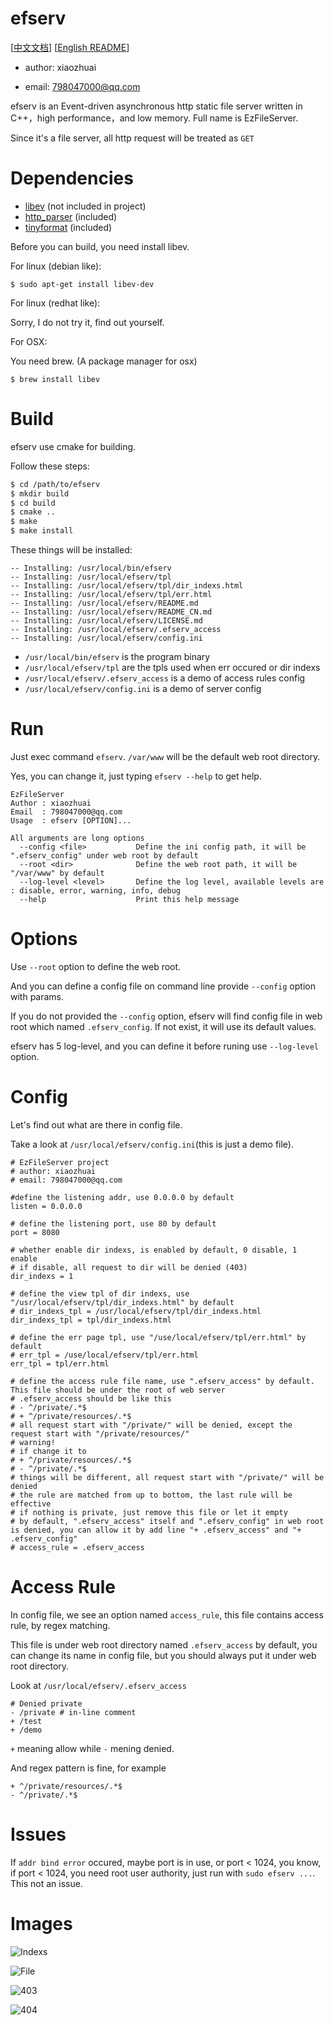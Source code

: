 # efserv

[[中文文档](README_CN.md)] [[English README](README.md)]

* author: xiaozhuai

* email: 798047000@qq.com

efserv is an Event-driven asynchronous http static file server written in C++，high performance，and low memory. Full name is EzFileServer.

Since it's a file server, all http request will be treated as `GET`

# Dependencies
* [libev](http://software.schmorp.de/pkg/libev.html) (not included in project)
* [http_parser](https://github.com/nodejs/http-parser) (included)
* [tinyformat](https://github.com/c42f/tinyformat) (included)

Before you can build, you need install libev.

For linux (debian like):

```
$ sudo apt-get install libev-dev
```

For linux (redhat like):

Sorry, I do not try it, find out yourself.

For OSX:

You need brew. (A package manager for osx)

```
$ brew install libev
```

# Build

efserv use cmake for building. 

Follow these steps:

``` bash
$ cd /path/to/efserv
$ mkdir build
$ cd build
$ cmake ..
$ make
$ make install
```

These things will be installed:
```
-- Installing: /usr/local/bin/efserv
-- Installing: /usr/local/efserv/tpl
-- Installing: /usr/local/efserv/tpl/dir_indexs.html
-- Installing: /usr/local/efserv/tpl/err.html
-- Installing: /usr/local/efserv/README.md
-- Installing: /usr/local/efserv/README_CN.md
-- Installing: /usr/local/efserv/LICENSE.md
-- Installing: /usr/local/efserv/.efserv_access
-- Installing: /usr/local/efserv/config.ini
```

* `/usr/local/bin/efserv` is the program binary
* `/usr/local/efserv/tpl` are the tpls used when err occured or dir indexs
* `/usr/local/efserv/.efserv_access` is a demo of access rules config
* `/usr/local/efserv/config.ini` is a demo of server config


# Run

Just exec command `efserv`.
`/var/www` will be the default web root directory.

Yes, you can change it, just typing `efserv --help` to get help.

```
EzFileServer
Author : xiaozhuai
Email  : 798047000@qq.com
Usage  : efserv [OPTION]...

All arguments are long options
  --config <file>           Define the ini config path, it will be ".efserv_config" under web root by default
  --root <dir>              Define the web root path, it will be "/var/www" by default
  --log-level <level>       Define the log level, available levels are : disable, error, warning, info, debug
  --help                    Print this help message
```

# Options

Use `--root` option to define the web root.

And you can define a config file on command line provide `--config` option with params.

If you do not provided the `--config` option, efserv will find config file in web root which named `.efserv_config`. If not exist, it will use its default values.

efserv has 5 log-level, and you can define it before runing use `--log-level` option.

# Config

Let's find out what are there in config file.

Take a look at `/usr/local/efserv/config.ini`(this is just a demo file).

```
# EzFileServer project
# author: xiaozhuai
# email: 798047000@qq.com

#define the listening addr, use 0.0.0.0 by default
listen = 0.0.0.0

# define the listening port, use 80 by default
port = 8080

# whether enable dir indexs, is enabled by default, 0 disable, 1 enable
# if disable, all request to dir will be denied (403)
dir_indexs = 1

# define the view tpl of dir indexs, use "/usr/local/efserv/tpl/dir_indexs.html" by default
# dir_indexs_tpl = /usr/local/efserv/tpl/dir_indexs.html
dir_indexs_tpl = tpl/dir_indexs.html

# define the err page tpl, use "/use/local/efserv/tpl/err.html" by default
# err_tpl = /use/local/efserv/tpl/err.html
err_tpl = tpl/err.html

# define the access rule file name, use ".efserv_access" by default. This file should be under the root of web server
# .efserv_access should be like this
# - ^/private/.*$
# + ^/private/resources/.*$
# all request start with "/private/" will be denied, except the request start with "/private/resources/"
# warning!
# if change it to
# + ^/private/resources/.*$
# - ^/private/.*$
# things will be different, all request start with "/private/" will be denied
# the rule are matched from up to bottom, the last rule will be effective
# if nothing is private, just remove this file or let it empty
# by default, ".efserv_access" itself and ".efserv_config" in web root is denied, you can allow it by add line "+ .efserv_access" and "+ .efserv_config"
# access_rule = .efserv_access
```

# Access Rule

In config file, we see an option named `access_rule`, this file contains access rule, by regex matching.

This file is under web root directory named `.efserv_access` by default, you can change its name in config file, but you should always put it under web root directory.

Look at `/usr/local/efserv/.efserv_access`

```
# Denied private
- /private # in-line comment
+ /test
+ /demo
```

`+` meaning allow while `-` mening denied.

And regex pattern is fine, for example

```
+ ^/private/resources/.*$
- ^/private/.*$
```

# Issues

If `addr bind error` occured, maybe port is in use, or port < 1024, 
you know, if port < 1024, you need root user authority, just run with `sudo efserv ...`.
This not an issue.
 
# Images

![Indexs](imgs/indexs.png)

![File](imgs/file.png)

![403](imgs/403.png)

![404](imgs/404.png)